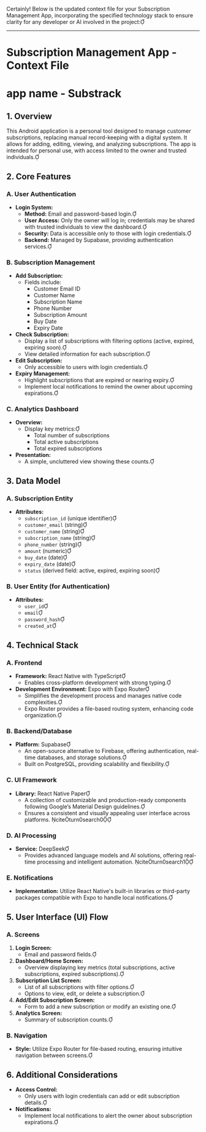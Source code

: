 Certainly! Below is the updated context file for your Subscription Management App, incorporating the specified technology stack to ensure clarity for any developer or AI involved in the project:

---

# Subscription Management App - Context File
# app name - Substrack

## 1. Overview

This Android application is a personal tool designed to manage customer subscriptions, replacing manual record-keeping with a digital system. It allows for adding, editing, viewing, and analyzing subscriptions. The app is intended for personal use, with access limited to the owner and trusted individuals.

## 2. Core Features

### A. User Authentication
- **Login System:**
  - **Method:** Email and password-based login.
  - **User Access:** Only the owner will log in; credentials may be shared with trusted individuals to view the dashboard.
  - **Security:** Data is accessible only to those with login credentials.
  - **Backend:** Managed by Supabase, providing authentication services.

### B. Subscription Management
- **Add Subscription:**
  - Fields include:
    - Customer Email ID
    - Customer Name
    - Subscription Name
    - Phone Number
    - Subscription Amount
    - Buy Date
    - Expiry Date
- **Check Subscription:**
  - Display a list of subscriptions with filtering options (active, expired, expiring soon).
  - View detailed information for each subscription.
- **Edit Subscription:**
  - Only accessible to users with login credentials.
- **Expiry Management:**
  - Highlight subscriptions that are expired or nearing expiry.
  - Implement local notifications to remind the owner about upcoming expirations.

### C. Analytics Dashboard
- **Overview:**
  - Display key metrics:
    - Total number of subscriptions
    - Total active subscriptions
    - Total expired subscriptions
- **Presentation:**
  - A simple, uncluttered view showing these counts.

## 3. Data Model

### A. Subscription Entity
- **Attributes:**
  - `subscription_id` (unique identifier)
  - `customer_email` (string)
  - `customer_name` (string)
  - `subscription_name` (string)
  - `phone_number` (string)
  - `amount` (numeric)
  - `buy_date` (date)
  - `expiry_date` (date)
  - `status` (derived field: active, expired, expiring soon)

### B. User Entity (for Authentication)
- **Attributes:**
  - `user_id`
  - `email`
  - `password_hash`
  - `created_at`

## 4. Technical Stack

### A. Frontend
- **Framework:** React Native with TypeScript
  - Enables cross-platform development with strong typing.
- **Development Environment:** Expo with Expo Router
  - Simplifies the development process and manages native code complexities.
  - Expo Router provides a file-based routing system, enhancing code organization.

### B. Backend/Database
- **Platform:** Supabase
  - An open-source alternative to Firebase, offering authentication, real-time databases, and storage solutions.
  - Built on PostgreSQL, providing scalability and flexibility.

### C. UI Framework
- **Library:** React Native Paper
  - A collection of customizable and production-ready components following Google’s Material Design guidelines.
  - Ensures a consistent and visually appealing user interface across platforms. citeturn0search0

### D. AI Processing
- **Service:** DeepSeek
  - Provides advanced language models and AI solutions, offering real-time processing and intelligent automation. citeturn0search1

### E. Notifications
- **Implementation:** Utilize React Native's built-in libraries or third-party packages compatible with Expo to handle local notifications.

## 5. User Interface (UI) Flow

### A. Screens
1. **Login Screen:**
   - Email and password fields.
2. **Dashboard/Home Screen:**
   - Overview displaying key metrics (total subscriptions, active subscriptions, expired subscriptions).
3. **Subscription List Screen:**
   - List of all subscriptions with filter options.
   - Options to view, edit, or delete a subscription.
4. **Add/Edit Subscription Screen:**
   - Form to add a new subscription or modify an existing one.
5. **Analytics Screen:**
   - Summary of subscription counts.

### B. Navigation
- **Style:** Utilize Expo Router for file-based routing, ensuring intuitive navigation between screens.

## 6. Additional Considerations

- **Access Control:**
  - Only users with login credentials can add or edit subscription details.
- **Notifications:**
  - Implement local notifications to alert the owner about subscription expirations.
 
